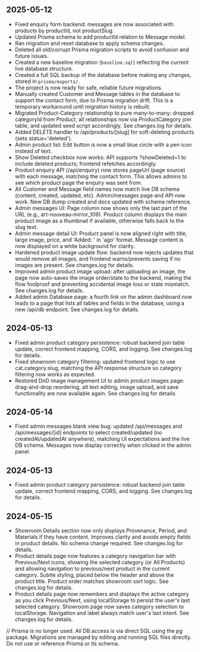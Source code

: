 ## 2025-05-12
- Fixed enquiry form backend: messages are now associated with products by productId, not productSlug.
- Updated Prisma schema to add productId relation to Message model.
- Ran migration and reset database to apply schema changes.
- Deleted all old/corrupt Prisma migration scripts to avoid confusion and future issues.
- Created a new baseline migration (`baseline.sql`) reflecting the current live database structure.
- Created a full SQL backup of the database before making any changes, stored in `prisma/exports/`.
- The project is now ready for safe, reliable future migrations.
- Manually created Customer and Message tables in the database to support the contact form, due to Prisma migration drift. This is a temporary workaround until migration history is rebuilt.
- Migrated Product-Category relationship to pure many-to-many: dropped categoryId from Product, all relationships now via ProductCategory join table, and updated seed script accordingly. See changes.log for details.
- Added DELETE handler to /api/products/[slug] for soft-deleting products (sets status='deleted').
- Admin product list: Edit button is now a small blue circle with a pen icon instead of text.
- Show Deleted checkbox now works: API supports ?showDeleted=1 to include deleted products; frontend refetches accordingly.
- Product enquiry API (/api/enquiry) now stores pageUrl (page source) with each message, matching the contact form. This allows admins to see which product page the enquiry was sent from.
- All Customer and Message field names now match live DB schema (content, created, updated, etc). Admin/messages page and API now work. New DB dump created and docs updated with schema reference.
- Admin messages UI: Page column now shows only the last part of the URL (e.g., art-nouveau-mirror_109). Product column displays the main product image as a thumbnail if available, otherwise falls back to the slug text.
- Admin message detail UI: Product panel is now aligned right with title, large image, price, and 'Added: <date>' in 'ago' format. Message content is now displayed on a white background for clarity.
- Hardened product image update flow: backend now rejects updates that would remove all images, and frontend warns/prevents saving if no images are present. See changes.log for details.
- Improved admin product image upload: after uploading an image, the page now auto-saves the image order/state to the backend, making the flow foolproof and preventing accidental image loss or state mismatch. See changes.log for details.
- Added admin Database page: a fourth link on the admin dashboard now leads to a page that lists all tables and fields in the database, using a new /api/db endpoint. See changes.log for details.

## 2024-05-13
- Fixed admin product category persistence: robust backend join table update, correct frontend mapping, CORS, and logging. See changes.log for details. 
- Fixed showroom category filtering: updated frontend logic to use cat.category.slug, matching the API response structure so category filtering now works as expected.
- Restored DnD image management UI to admin product images page: drag-and-drop reordering, alt text editing, image upload, and save functionality are now available again. See changes.log for details.

## 2024-05-14
- Fixed admin messages blank view bug: updated /api/messages and /api/messages/[id] endpoints to select created/updated (no createdAt/updatedAt anywhere), matching UI expectations and the live DB schema. Messages now display correctly when clicked in the admin panel.

## 2024-05-13
- Fixed admin product category persistence: robust backend join table update, correct frontend mapping, CORS, and logging. See changes.log for details. 

## 2024-05-15
- Showroom Details section now only displays Provenance, Period, and Materials if they have content. Improves clarity and avoids empty fields in product details. No schema change required. See changes.log for details.
- Product details page now features a category navigation bar with Previous/Next icons, showing the selected category (or All Products) and allowing navigation to previous/next product in the current category. Subtle styling, placed below the header and above the product title. Product order matches showroom sort logic. See changes.log for details.
- Product details page now remembers and displays the active category as you click Previous/Next, using localStorage to persist the user's last selected category. Showroom page now saves category selection to localStorage. Navigation and label always match user's last intent. See changes.log for details.

// Prisma is no longer used. All DB access is via direct SQL using the pg package. Migrations are managed by editing and running SQL files directly. Do not use or reference Prisma or its schema.